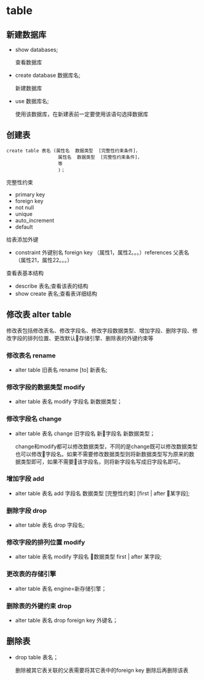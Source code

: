 # table

## 新建数据库

* show databases;

  查看数据库

* create database 数据库名;

  新建数据库
  
* use 数据库名;

  使用该数据库，在新建表前一定要使用该语句选择数据库

## 创建表

```MySQL
create table 表名 (属性名  数据类型  [完整性约束条件]，
                   属性名  数据类型  [完整性约束条件]，
                   等
                   )；
```

完整性约束

* primary key
* foreign key
* not null
* unique
* auto_increment
* default

给表添加外键

* constraint 外键别名 foreign key （属性1，属性2。。。）references 父表名（属性21，属性22。。。）

查看表基本结构

* describe 表名;查看该表的结构
* show create 表名;查看表详细结构

## 修改表 alter table

修改表包括修改表名、修改字段名、修改字段数据类型、增加字段、删除字段、修改字段的排列位置、更改默认存储引擎、删除表的外键约束等

### 修改表名 rename

* alter table 旧表名 rename [to] 新表名;

### 修改字段的数据类型 modify

* alter table 表名 modify 字段名 新数据类型；

### 修改字段名 change

* alter table 表名 change 旧字段名 新字段名 新数据类型；

  change和modify都可以修改数据类型，不同的是change既可以修改数据类型也可以修改字段名。如果不需要修改数据类型则将新数据类型写为原来的数据类型即可，如果不需要该字段名，则将新字段名写成旧字段名即可。

### 增加字段 add

* alter table 表名 add 字段名 数据类型 [完整性约束] [first | after 某字段];

### 删除字段 drop

* alter table 表名 drop 字段名;

### 修改字段的排列位置 modify

* alter table 表名 modify 字段名 数据类型 first | after 某字段;

### 更改表的存储引擎

* alter table 表名 engine=新存储引擎；

### 删除表的外键约束 drop

* alter table 表名 drop foreign key 外键名；

## 删除表

* drop table 表名；

  删除被其它表关联的父表需要将其它表中的foreign key 删除后再删除该表